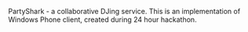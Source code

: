 PartyShark - a collaborative DJing service. This is an implementation of Windows Phone client, created during 24 hour hackathon.


